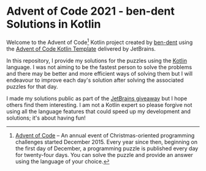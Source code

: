 # Advent of Code 2021 - ben-dent Solutions in Kotlin

Welcome to the Advent of Code[^aoc] Kotlin project created by [ben-dent][github] using the [Advent of Code Kotlin Template][template] delivered by JetBrains.

In this repository, I provide my solutions for the puzzles using the [Kotlin][kotlin] language. I was not aiming to be the 
fastest person to solve the problems and there may be better and more efficient ways of solving them but I will
endeavour to improve each day's solution after solving the associated puzzles for that day.

I made my solutions public as part of the [JetBrains giveaway][giveaway] but I hope others find them interesting. I am 
not a Kotlin expert so please forgive not using all the language features that could speed up my development and
solutions; it's about having fun!

[^aoc]:
    [Advent of Code][aoc] – An annual event of Christmas-oriented programming challenges started December 2015.
    Every year since then, beginning on the first day of December, a programming puzzle is published every day for twenty-four days.
    You can solve the puzzle and provide an answer using the language of your choice.

[aoc]: https://adventofcode.com
[github]: https://github.com/ben-dent
[kotlin]: https://kotlinlang.org
[template]: https://github.com/kotlin-hands-on/advent-of-code-kotlin-template
[giveaway]: https://blog.jetbrains.com/kotlin/2021/11/advent-of-code-2021-in-kotlin/
